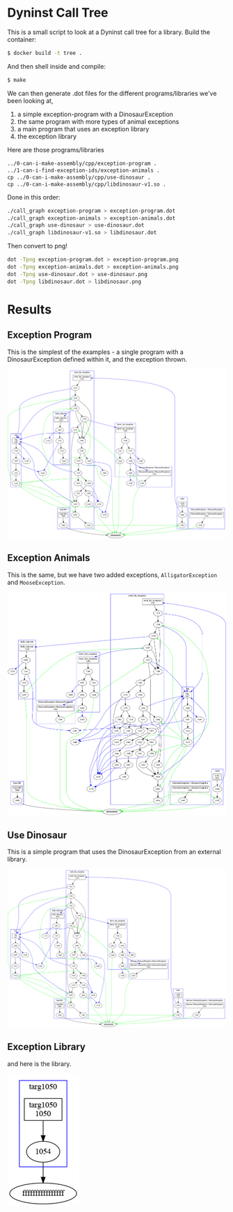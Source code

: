 # Dyninst Call Tree

This is a small script to look at a Dyninst call tree for a library.
Build the container:

```bash
$ docker build -t tree .
```

And then shell inside and compile:

```bash
$ make
```

We can then generate .dot files for the different programs/libraries we've been looking at,

1. a simple exception-program with a DinosaurException
2. the same program with more types of animal exceptions
3. a main program that uses an exception library
4. the exception library

Here are those programs/libraries

```
../0-can-i-make-assembly/cpp/exception-program .
../1-can-i-find-exception-ids/exception-animals .
cp ../0-can-i-make-assembly/cpp/use-dinosaur .
cp ../0-can-i-make-assembly/cpp/libdinosaur-v1.so .
```

Done in this order:

```bash
./call_graph exception-program > exception-program.dot
./call_graph exception-animals > exception-animals.dot
./call_graph use-dinosaur > use-dinosaur.dot
./call_graph libdinosaur-v1.so > libdinosaur.dot
```

Then convert to png!

```bash
dot -Tpng exception-program.dot > exception-program.png
dot -Tpng exception-animals.dot > exception-animals.png
dot -Tpng use-dinosaur.dot > use-dinosaur.png
dot -Tpng libdinosaur.dot > libdinosaur.png
```

# Results

## Exception Program

This is the simplest of the examples - a single program with a DinosaurException
defined within it, and the exception thrown.

![exception-program.png](exception-program.png)


## Exception Animals

This is the same, but we have two added exceptions, `AlligatorException` and `MooseException`.

![exception-animals.png](exception-animals.png)

## Use Dinosaur

This is a simple program that uses the DinosaurException from an external library.

![use-dinosaur.png](use-dinosaur.png)


## Exception Library

and here is the library.

![libdinosaur.png](libdinosaur.png)

